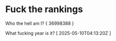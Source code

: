 # Fuck the rankings

Who the hell am I?
{ 36998388 }

What fucking year is it?
[ 2025-05-10T04:13:20Z ]
